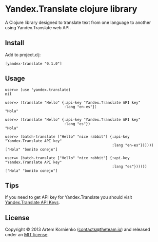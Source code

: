 # Yandex.Translate clojure library

A Clojure library designed to translate text from one language to another using Yandex.Translate web API.

## Install

Add to project.clj:

```
[yandex-translate "0.1.0"]
```

## Usage

```
user=> (use 'yandex.translate)
nil

user=> (translate "Hello" {:api-key "Yandex.Translate API key"
                           :lang "en-es"})
"Hola"

user=> (translate "Hello" {:api-key "Yandex.Translate API key"
                           :lang "es"})
"Hola"

user=> (batch-translate ["Hello" "nice rabbit"] {:api-key "Yandex.Translate API key"
                                                 :lang "en-es"})))))
["Hola" "bonito conejo"]

user=> (batch-translate ["Hello" "nice rabbit"] {:api-key "Yandex.Translate API key"
                                                 :lang "es"})))))
["Hola" "bonito conejo"]
```

## Tips

If you need to get API key for Yandex.Translate you should visit
[Yandex.Translate API Keys](https://translate.yandex.com/apikeys).

## License

Copyright © 2013 Artem Kornienko (contacts@theteam.io) and released under an [MIT license](http://opensource.org/licenses/MIT).
